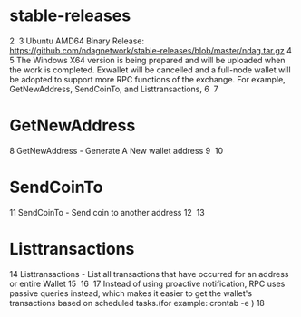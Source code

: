 
# stable-releases
2
​
3
Ubuntu AMD64 Binary Release: https://github.com/ndagnetwork/stable-releases/blob/master/ndag.tar.gz
4
​
5
The Windows X64 version is being prepared and will be uploaded when the work is completed. Exwallet will be cancelled and a full-node wallet will be adopted to support more RPC functions of the exchange. For example, GetNewAddress, SendCoinTo, and Listtransactions, 
6
​
7
# GetNewAddress
8
GetNewAddress - Generate A New wallet address
9
​
10
# SendCoinTo
11
SendCoinTo - Send coin to another address
12
​
13
# Listtransactions
14
Listtransactions - List all transactions that have occurred for an address or entire Wallet
15
​
16
​
17
Instead of using proactive notification, RPC uses passive queries instead, which makes it easier to get the wallet's transactions based on scheduled tasks.(for example: crontab -e )
18
​
